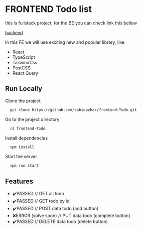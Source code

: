 
# FRONTEND  Todo list

this is fullstack project, for the BE you can check link this bellow

[backend](https://github.com/sabiqazhar/backend-Todo)

In this FE we will use exciting new and popular library, like:
- React
- TypeScript
- TailwindCss
- PostCSS
- React Query


## Run Locally

Clone the project

```bash
  git clone https://github.com/sabiqazhar/frontend-Todo.git
```

Go to the project directory

```bash
  cd frontend-Todo
```

Install dependencies

```bash
  npm install
```

Start the server

```bash
  npm run start
```


## Features

- ✔️PASSED // GET all todo
- ✔️PASSED // GET todo by id
- ✔️PASSED // POST data todo (add button)
- ❌ERROR (solve soon) // PUT data todo (complete button)
- ✔️PASSED // DELETE data todo (delete button)

